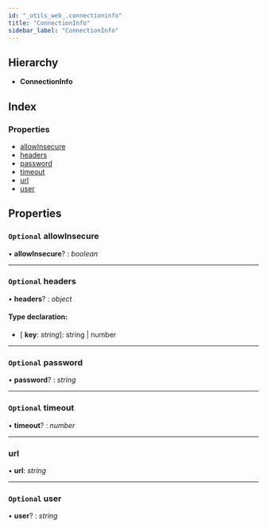 ```yaml
---
id: "_utils_web_.connectioninfo"
title: "ConnectionInfo"
sidebar_label: "ConnectionInfo"
---
```


## Hierarchy

* **ConnectionInfo**

## Index

### Properties

* [allowInsecure](_utils_web_.connectioninfo.md#optional-allowinsecure)
* [headers](_utils_web_.connectioninfo.md#optional-headers)
* [password](_utils_web_.connectioninfo.md#optional-password)
* [timeout](_utils_web_.connectioninfo.md#optional-timeout)
* [url](_utils_web_.connectioninfo.md#url)
* [user](_utils_web_.connectioninfo.md#optional-user)

## Properties

### `Optional` allowInsecure

• **allowInsecure**? : *boolean*

___

### `Optional` headers

• **headers**? : *object*

#### Type declaration:

* \[ **key**: *string*\]: string | number

___

### `Optional` password

• **password**? : *string*

___

### `Optional` timeout

• **timeout**? : *number*

___

###  url

• **url**: *string*

___

### `Optional` user

• **user**? : *string*
